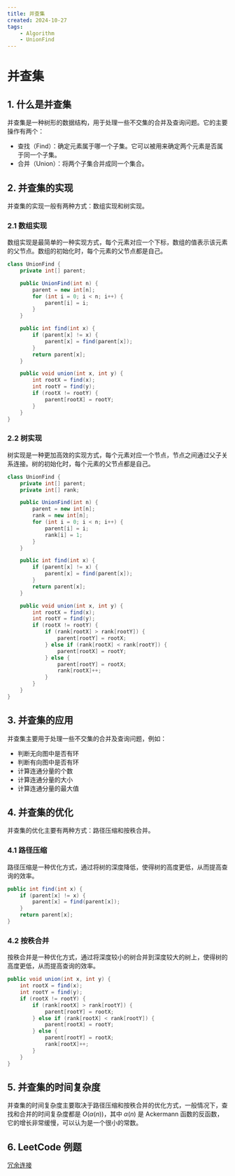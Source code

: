```yaml
---
title: 并查集
created: 2024-10-27
tags: 
    - Algorithm
    - UnionFind
---
```


# 并查集

## 1. 什么是并查集

并查集是一种树形的数据结构，用于处理一些不交集的合并及查询问题。它的主要操作有两个：

- 查找（Find）：确定元素属于哪一个子集。它可以被用来确定两个元素是否属于同一个子集。
- 合并（Union）：将两个子集合并成同一个集合。

## 2. 并查集的实现

并查集的实现一般有两种方式：数组实现和树实现。

### 2.1 数组实现

数组实现是最简单的一种实现方式，每个元素对应一个下标，数组的值表示该元素的父节点。数组的初始化时，每个元素的父节点都是自己。

```java
class UnionFind {
    private int[] parent;

    public UnionFind(int n) {
        parent = new int[n];
        for (int i = 0; i < n; i++) {
            parent[i] = i;
        }
    }

    public int find(int x) {
        if (parent[x] != x) {
            parent[x] = find(parent[x]);
        }
        return parent[x];
    }

    public void union(int x, int y) {
        int rootX = find(x);
        int rootY = find(y);
        if (rootX != rootY) {
            parent[rootX] = rootY;
        }
    }
}
```

### 2.2 树实现

树实现是一种更加高效的实现方式，每个元素对应一个节点，节点之间通过父子关系连接。树的初始化时，每个元素的父节点都是自己。

```java
class UnionFind {
    private int[] parent;
    private int[] rank;

    public UnionFind(int n) {
        parent = new int[n];
        rank = new int[n];
        for (int i = 0; i < n; i++) {
            parent[i] = i;
            rank[i] = 1;
        }
    }

    public int find(int x) {
        if (parent[x] != x) {
            parent[x] = find(parent[x]);
        }
        return parent[x];
    }

    public void union(int x, int y) {
        int rootX = find(x);
        int rootY = find(y);
        if (rootX != rootY) {
            if (rank[rootX] > rank[rootY]) {
                parent[rootY] = rootX;
            } else if (rank[rootX] < rank[rootY]) {
                parent[rootX] = rootY;
            } else {
                parent[rootY] = rootX;
                rank[rootX]++;
            }
        }
    }
}
```

## 3. 并查集的应用

并查集主要用于处理一些不交集的合并及查询问题，例如：

- 判断无向图中是否有环
- 判断有向图中是否有环
- 计算连通分量的个数
- 计算连通分量的大小
- 计算连通分量的最大值

## 4. 并查集的优化

并查集的优化主要有两种方式：路径压缩和按秩合并。

### 4.1 路径压缩

路径压缩是一种优化方式，通过将树的深度降低，使得树的高度更低，从而提高查询的效率。

```java
public int find(int x) {
    if (parent[x] != x) {
        parent[x] = find(parent[x]);
    }
    return parent[x];
}
```

### 4.2 按秩合并

按秩合并是一种优化方式，通过将深度较小的树合并到深度较大的树上，使得树的高度更低，从而提高查询的效率。

```java
public void union(int x, int y) {
    int rootX = find(x);
    int rootY = find(y);
    if (rootX != rootY) {
        if (rank[rootX] > rank[rootY]) {
            parent[rootY] = rootX;
        } else if (rank[rootX] < rank[rootY]) {
            parent[rootX] = rootY;
        } else {
            parent[rootY] = rootX;
            rank[rootX]++;
        }
    }
}
```

## 5. 并查集的时间复杂度

并查集的时间复杂度主要取决于路径压缩和按秩合并的优化方式，一般情况下，查找和合并的时间复杂度都是 $O(\alpha(n))$，其中 $\alpha(n)$ 是 Ackermann 函数的反函数，它的增长非常缓慢，可以认为是一个很小的常数。

## 6. LeetCode 例题

[冗余连接](https://leetcode.cn/problems/redundant-connection)
